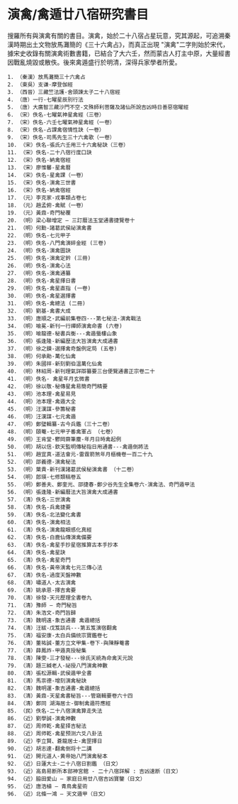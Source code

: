 # 演禽/禽遁廿八宿研究書目
搜羅所有與演禽有關的書目。演禽，始於二十八宿占星玩意，究其源起，可追溯秦漢時期出土文物放馬灘簡的《三十六禽占》，而真正出現 "演禽"二字則始於宋代，據宋史收錄有關演禽術數書籍，已結合了大六壬，然而蒙古人打主中原，大量經書因戰亂燒毀或散佚。後來禽遁盛行於明清，深得兵家學者所愛。

    1. （秦漢）放馬灘簡三十六禽占
    2. （東吳）支谦-摩登伽經
    3. （西晉）三藏竺法護-舍頭諫太子二十八宿經
    4. （唐）一行-七曜星辰別行法
    5. （唐）大廣智三藏沙門不空-文殊師利菩薩及諸仙所說吉凶時日善惡宿曜經
    6. （宋）佚名-七曜氣神星禽經（三卷）
    7. （宋）佚名-六壬七曜氣神星禽經（一卷）
    8. （宋）佚名-占課禽宿情性訣（一卷）
    9. （宋）佚名-司馬先生三十六禽歌（一卷）
    10. （宋）佚名-張氏六壬用三十六禽秘訣（三卷）
    11. （宋）佚名-二十八宿行度口訣
    12. （宋）佚名-納禽宿經
    13. （宋）廖惟馨-星禽曆
    14. （宋）佚名-星禽課（一卷）
    15. （宋）佚名-演禽三世書
    16. （宋）佚名-納禽宿經
    17. （元）李克家-戎事類占卷七
    18. （元）趙孟俯-禽賦（一卷）
    19. （元）黃鼎-奇門秘覆
    20. （明）梁心聯增定 – 三訂曆法玉堂通書捷覽卷十
    21. （明）何勳-諸葛武侯祕演禽書
    22. （明）佚名-七元甲子
    23. （明）佚名-八門禽演碎金經 (三卷)
    24. （明）佚名-演禽圖訣
    25. （明）佚名-演禽定鈐 (三冊)
    26. （明）佚名-演禽心法
    27. （明）佚名-演禽通纂
    28. （明）佚名-禽星擇日書
    29. （明）佚名-禽星直指 (一卷)
    30. （明）佚名-禽星選擇書
    31. （明）佚名-禽總法 (二冊)
    32. （明）劉基-禽書大成
    33. （明）唐順之-武編前集卷四---第七秘法-演禽戰法
    34. （明）喻冕-新刊一行禪師演禽命書 (六卷)
    35. （明）喻龍德-秘書兵衡---禽遁蜃樓山象
    36. （明）張逢隆-新編歴法大旨演禽大成通書
    37. （明）徐之鏌-選擇禽奇盤例定局 (五卷)
    38. （明）何承勛-萬化仙禽
    39. （明）朱國祥-新刻劉伯溫萬化仙禽
    40. （明）林紹周-新刊理氣詳辯纂要三台便覽通書正宗卷二十
    41. （明）佚名- 禽星年月玄微書
    42. （明）徐以敬-秘傳星禽易簡奇門精要
    43. （明）池本理-禽星易見
    44. （明）池本理-禽遁大全
    45. （明）汪漢謀-參籌秘書
    46. （明）汪漢謀-七元禽遁
    47. （明）鄭璧輯纂-古今兵鑑（三十二卷）
    48. （明）頤菴-七元甲子番禽軍占 （七卷）
    49. （明）王肯堂-鬱岡齋筆塵-年月日時禽起例
    50. （明）胡以信-欽天監明傳秘指日用通書---禽遁倒將法
    51. （明）趙宜真-道法會元-雷霆箭煞年月樞機卷一百二十九
    52. （明）邵義德-演禽秘法
    53. （明）葉貴-新刊漢諸葛武侯秘演禽書 （十二卷）
    54. （明）郎瑛-七修類稿卷五
    55. （明）鄭善夫、鄭奎光、邵捷春-鄭少谷先生全集卷六-演禽法、奇門遁甲法
    56. （明）張逢隆-新編曆法大旨演禽大成通書 
    57. （清）佚名-三世演禽
    58. （清）佚名-兵禽捷要
    59. （清）佚名-北法變化禽書
    60. （清）佚名-演禽相法
    61. （清）佚名-演禽龍眼感化真經
    62. （清）佚名-白鹿仙傳演禽備要
    63. （清）佚名-禽星手抄星宿推算古本手抄本
    64. （清）佚名-禽星訣
    65. （清）佚名-禽星奇門
    66. （清）佚名-黃帝演禽七元三傳心法
    67. （清）佚名-過度天盤神數
    68. （清）嘯道人-太古演禽
    69. （清）姚承恩-擇吉禽要
    70. （清）徐發-天元歷理全書卷九
    71. （清）豫師 – 奇門秘旨
    72. （清）朱浩文-奇門旨歸
    73. （清）魏明遠-象吉通書 禽遁總括
    74. （清）汪紱-戊笈談兵---第五笈演宿翻禽
    75. （清）福安康-太白兵備统宗寶鑑卷七
    76. （清）董祐誠-董方立文甲集-卷下-與陳靜菴書
    77. （清）薛鳳祚-甲遁真授秘集
    78. （清）陳雯-三才發秘---徐氏天統為命禽天元說
    79. （清）題三緘老人-祕授八門演禽神數
    80. （清）張松源輯-武侯遁甲全書
    81. （清）馬祟德-增刻演禽秘訣
    82. （清）魏明運-象吉通書-禽遁總括
    83. （清）黃鼎-天星禽書秘旨---管窺輯要卷六十四
    84. （清）鄭同 湖海居士-御制禽遁符應經
    85. （民）佚名-二十八宿演禽算走失法
    86. （近）劉學誠-演禽神數
    87. （近）周师乾-禽星择吉秘法
    88. （近）周师乾-禽星预测六爻八卦法
    89. （近）李立賢、蒼龍居士-禽罡擇日
    90. （近）胡志達-翻禽倒将十二講
    91. （近）開元道人-黄帝始八門演禽秘本
    92. （近）日蓮大士-二十八宿日割鑑 （日文）
    93. （近）高島易断所本部神宮館 - 二十八宿詳解 : 吉凶速断（日文）
    94. （近）脇田愛山 – 家庭日用廿八宿吉凶寶鑒（日文）
    95. （近）唐浩植 – 青鳥禽星術
    96. （近）北條一鴻 – 天文遁甲（日文）
